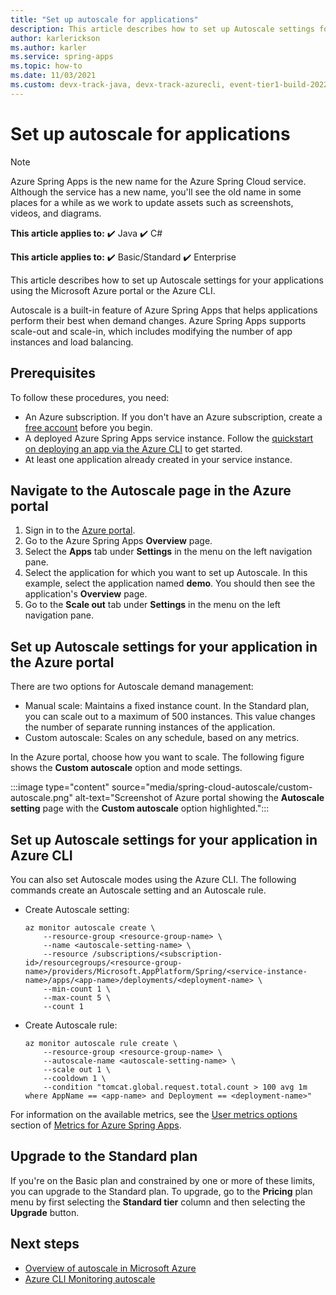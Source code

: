 ```yaml
---
title: "Set up autoscale for applications"
description: This article describes how to set up Autoscale settings for your applications using the Microsoft Azure portal or the Azure CLI.
author: karlerickson
ms.author: karler
ms.service: spring-apps
ms.topic: how-to
ms.date: 11/03/2021
ms.custom: devx-track-java, devx-track-azurecli, event-tier1-build-2022
---
```


# Set up autoscale for applications

> [!NOTE]
> Azure Spring Apps is the new name for the Azure Spring Cloud service. Although the service has a new name, you'll see the old name in some places for a while as we work to update assets such as screenshots, videos, and diagrams.

**This article applies to:** ✔️ Java ✔️ C#

**This article applies to:** ✔️ Basic/Standard ✔️ Enterprise

This article describes how to set up Autoscale settings for your applications using the Microsoft Azure portal or the Azure CLI.

Autoscale is a built-in feature of Azure Spring Apps that helps applications perform their best when demand changes. Azure Spring Apps supports scale-out and scale-in, which includes modifying the number of app instances and load balancing.

## Prerequisites

To follow these procedures, you need:

* An Azure subscription. If you don't have an Azure subscription, create a [free account](https://azure.microsoft.com/free/?WT.mc_id=A261C142F) before you begin.
* A deployed Azure Spring Apps service instance. Follow the [quickstart on deploying an app via the Azure CLI](./quickstart.md) to get started.
* At least one application already created in your service instance.

## Navigate to the Autoscale page in the Azure portal

1. Sign in to the [Azure portal](https://portal.azure.com/).
1. Go to the Azure Spring Apps **Overview** page.
1. Select the **Apps** tab under **Settings** in the menu on the left navigation pane.
1. Select the application for which you want to set up Autoscale. In this example, select the application named **demo**. You should then see the application's **Overview** page.
1. Go to the **Scale out** tab under **Settings** in the menu on the left navigation pane.

## Set up Autoscale settings for your application in the Azure portal

There are two options for Autoscale demand management:

* Manual scale: Maintains a fixed instance count. In the Standard plan, you can scale out to a maximum of 500 instances. This value changes the number of separate running instances of the application.
* Custom autoscale: Scales on any schedule, based on any metrics.

In the Azure portal, choose how you want to scale. The following figure shows the **Custom autoscale** option and mode settings.

:::image type="content" source="media/spring-cloud-autoscale/custom-autoscale.png" alt-text="Screenshot of Azure portal showing the **Autoscale setting** page with the **Custom autoscale** option highlighted.":::

## Set up Autoscale settings for your application in Azure CLI

You can also set Autoscale modes using the Azure CLI. The following commands create an Autoscale setting and an Autoscale rule.

* Create Autoscale setting:

   ```azurecli
   az monitor autoscale create \
       --resource-group <resource-group-name> \
       --name <autoscale-setting-name> \
       --resource /subscriptions/<subscription-id>/resourcegroups/<resource-group-name>/providers/Microsoft.AppPlatform/Spring/<service-instance-name>/apps/<app-name>/deployments/<deployment-name> \
       --min-count 1 \
       --max-count 5 \
       --count 1
   ```

* Create Autoscale rule:

   ```azurecli
   az monitor autoscale rule create \
       --resource-group <resource-group-name> \
       --autoscale-name <autoscale-setting-name> \
       --scale out 1 \
       --cooldown 1 \
       --condition "tomcat.global.request.total.count > 100 avg 1m where AppName == <app-name> and Deployment == <deployment-name>"
   ```

For information on the available metrics, see the [User metrics options](./concept-metrics.md#user-metrics-options) section of [Metrics for Azure Spring Apps](./concept-metrics.md).

## Upgrade to the Standard plan

If you're on the Basic plan and constrained by one or more of these limits, you can upgrade to the Standard plan. To upgrade, go to the **Pricing** plan menu by first selecting the **Standard tier** column and then selecting the **Upgrade** button.

## Next steps

* [Overview of autoscale in Microsoft Azure](../azure-monitor/autoscale/autoscale-overview.md)
* [Azure CLI Monitoring autoscale](/cli/azure/monitor/autoscale)

